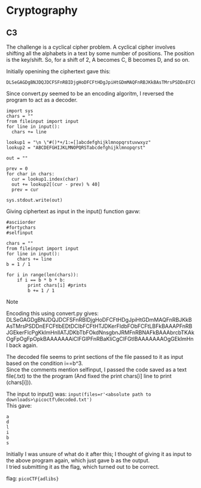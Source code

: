 # Cryptography
## C3
The challenge is a cyclical cipher problem. A cyclical cipher involves shifting all the alphabets in a text by some number of positions. The position is the key/shift. So, for a shift of 2, A becomes C, B becomes D, and so on.  

Initially openining the ciphertext gave this:  
```
DLSeGAGDgBNJDQJDCFSFnRBIDjgHoDFCFtHDgJpiHtGDmMAQFnRBJKkBAsTMrsPSDDnEFCFtIbEDtDCIbFCFtHTJDKerFldbFObFCFtLBFkBAAAPFnRBJGEkerFlcPgKkImHnIlATJDKbTbFOkdNnsgbnJRMFnRBNAFkBAAAbrcbTKAkOgFpOgFpOpkBAAAAAAAiClFGIPFnRBaKliCgClFGtIBAAAAAAAOgGEkImHnI
```
Since convert.py seemed to be an encoding algoritm, I reversed the program to act as a decoder.
```
import sys
chars = ""
from fileinput import input
for line in input():
  chars += line

lookup1 = "\n \"#()*+/1:=[]abcdefghijklmnopqrstuvwxyz"
lookup2 = "ABCDEFGHIJKLMNOPQRSTabcdefghijklmnopqrst"

out = ""

prev = 0
for char in chars:
  cur = lookup1.index(char)
  out += lookup2[(cur - prev) % 40]
  prev = cur

sys.stdout.write(out)
```
Giving ciphertext as input in the input() function gavw:  
```
#asciiorder
#fortychars
#selfinput

chars = ""
from fileinput import input
for line in input():
    chars += line
b = 1 / 1

for i in range(len(chars)):
    if i == b * b * b:
        print chars[i] #prints
        b += 1 / 1
```

>[!NOTE]
>Encoding this using convert.py gives: DLSeGAGDgBNJDQJDCFSFnRBIDjgHoDFCFtHDgJpiHtGDmMAQFnRBJKkBAsTMrsPSDDnEFCFtIbEDtDCIbFCFtHTJDKerFldbFObFCFtLBFkBAAAPFnRBJGEkerFlcPgKkImHnIlATJDKbTbFOkdNnsgbnJRMFnRBNAFkBAAAbrcbTKAkOgFpOgFpOpkBAAAAAAAiClFGIPFnRBaKliCgClFGtIBAAAAAAAOgGEkImHnI
>back again.


The decoded file seems to print sections of the file passed to it as input based on the condition i==b^3.  
Since the comments mention selfinput, I passed the code saved as a text file(.txt) to the the program (And fixed the print chars[i] line to print (chars[i])).  

The input to input() was: `input(files=r'<absolute path to downloads>\picoctf\decoded.txt')`  
This gave:  
```
a
d
l
i
b
s
```
Initially I was unsure of what do it after this; I thought of giving it as input to the above program again, which just gave b as the output.  
I tried submitting it as the flag, which turned out to be correct.  

flag: `picoCTF{adlibs}`
